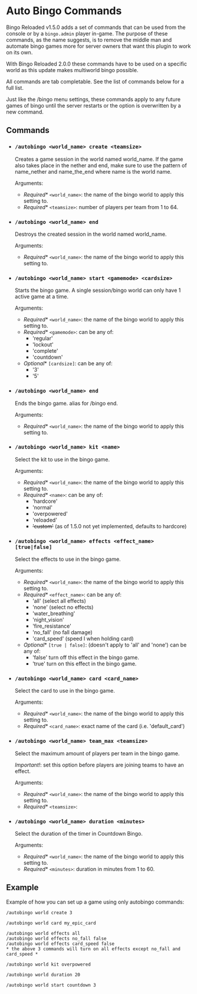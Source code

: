 # Auto Bingo Commands
Bingo Reloaded v1.5.0 adds a set of commands that can be used from the console or by a `bingo.admin` player in-game. The purpose of these commands, as the name suggests, is to remove the middle man and automate bingo games more for server owners that want this plugin to work on its own. 

With Bingo Reloaded 2.0.0 these commands have to be used on a specific world as this update makes multiworld bingo possible.

All commands are tab completable. See the list of commands below for a full list.

Just like the /bingo menu settings, these commands apply to any future games of bingo until the server restarts or the option is overwritten by a new command.

## Commands

- ### `/autobingo <world_name> create <teamsize>`
    Creates a game session in the world named world_name. 
    If the game also takes place in the nether and end, make sure to use the pattern of name_nether and name_the_end where name is the world name.

    Arguments:
  - *Required** `<world_name>`: the name of the bingo world to apply this setting to.
  - *Required** `<teamsize>`: number of players per team from 1 to 64.

- ### `/autobingo <world_name> end`
    Destroys the created session in the world named world_name.

    Arguments:
  - *Required** `<world_name>`: the name of the bingo world to apply this setting to.

- ### `/autobingo <world_name> start <gamemode> <cardsize>`
	Starts the bingo game. A single session/bingo world can only have 1 active game at a time. 

	Arguments:
  - *Required** `<world_name>`: the name of the bingo world to apply this setting to.
  - *Required** `<gamemode>`: can be any of: 
    - 'regular' 
    - 'lockout'
    - 'complete'
    - 'countdown'
  - *Optional** `[cardsize]`: can be any of:
    - '3'
    - '5'

- ### `/autobingo <world_name> end`
	Ends the bingo game. alias for /bingo end.
    
    Arguments:
  - *Required** `<world_name>`: the name of the bingo world to apply this setting to.

- ### `/autobingo <world_name> kit <name>`
	Select the kit to use in the bingo game.

	Arguments:
  - *Required** `<world_name>`: the name of the bingo world to apply this setting to.
  - *Required** `<name>`: can be any of: 
    - 'hardcore' 
    - 'normal'
    - 'overpowered'
    - 'reloaded'
    - ~~'custom'~~ (as of 1.5.0 not yet implemented, defaults to hardcore)

- ### `/autobingo <world_name> effects <effect_name> [true|false]`
	Select the effects to use in the bingo game.

	Arguments:
  - *Required** `<world_name>`: the name of the bingo world to apply this setting to.
  - *Required** `<effect_name>`: can be any of: 
    - 'all' (select all effects)
    - 'none' (select no effects)
    - 'water_breathing'
    - 'night_vision'
    - 'fire_resistance'
    - 'no_fall' (no fall damage)
    - 'card_speed' (speed I when holding card)
  - *Optional** `[true | false]`: (doesn't apply to 'all' and 'none') can be any of:
    - 'false' turn off this effect in the bingo game.
    - 'true' turn on this effect in the bingo game.

- ### `/autobingo <world_name> card <card_name>`
	Select the card to use in the bingo game.

	Arguments:
  - *Required** `<world_name>`: the name of the bingo world to apply this setting to.
  - *Required** `<card_name>`: exact name of the card (i.e. 'default_card')

- ### `/autobingo <world_name> team_max <teamsize>`
	Select the maximum amount of players per team in the bingo game.

	*Important!*: set this option before players are joining teams to have an effect.

    Arguments:
  - *Required** `<world_name>`: the name of the bingo world to apply this setting to.
  - *Required** `<teamsize>`: 

- ### `/autobingo <world_name> duration <minutes>`
	Select the duration of the timer in Countdown Bingo.

	Arguments:
  - *Required** `<world_name>`: the name of the bingo world to apply this setting to.
  - *Required** `<minutes>`: duration in minutes from 1 to 60.


## Example
Example of how you can set up a game using only autobingo commands:

```
/autobingo world create 3

/autobingo world card my_epic_card

/autobingo world effects all
/autobingo world effects no_fall false
/autobingo world effects card_speed false
* the above 3 commands will turn on all effects except no_fall and card_speed *

/autobingo world kit overpowered

/autobingo world duration 20

/autobingo world start countdown 3

```
